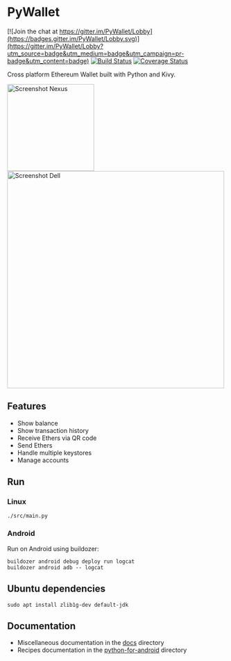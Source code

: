 # PyWallet

[![Join the chat at https://gitter.im/PyWallet/Lobby](https://badges.gitter.im/PyWallet/Lobby.svg)](https://gitter.im/PyWallet/Lobby?utm_source=badge&utm_medium=badge&utm_campaign=pr-badge&utm_content=badge)
[![Build Status](https://secure.travis-ci.org/AndreMiras/PyWallet.png?branch=develop)](http://travis-ci.org/AndreMiras/PyWallet)
[![Coverage Status](https://coveralls.io/repos/github/AndreMiras/PyWallet/badge.svg?branch=develop)](https://coveralls.io/github/AndreMiras/PyWallet?branch=develop)

Cross platform Ethereum Wallet built with Python and Kivy.

<img src="https://raw.githubusercontent.com/AndreMiras/PyWallet/develop/docs/images/phone_nexus_6p_overview.png" alt="Screenshot Nexus" width="200"> <img src="https://raw.githubusercontent.com/AndreMiras/PyWallet/develop/docs/images/preview_dell_xps_13.png" alt="Screenshot Dell" width="500">

## Features

  * Show balance
  * Show transaction history
  * Receive Ethers via QR code
  * Send Ethers
  * Handle multiple keystores
  * Manage accounts

## Run

### Linux
```
./src/main.py
```

### Android
Run on Android using buildozer:
```
buildozer android debug deploy run logcat
buildozer android adb -- logcat
```

## Ubuntu dependencies
```
sudo apt install zlib1g-dev default-jdk
```

## Documentation

* Miscellaneous documentation in the [docs](docs/) directory
* Recipes documentation in the [python-for-android](src/python-for-android/) directory
